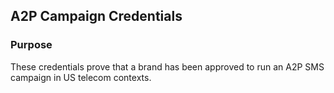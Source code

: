 ## A2P Campaign Credentials

### Purpose

These credentials prove that a brand has been approved to run an A2P SMS campaign in US telecom contexts.